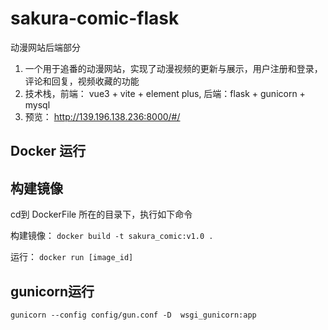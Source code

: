 # sakura-comic-flask

动漫网站后端部分
1. 一个用于追番的动漫网站，实现了动漫视频的更新与展示，用户注册和登录，评论和回复，视频收藏的功能
2. 技术栈，前端： vue3 + vite + element plus, 后端：flask + gunicorn + mysql
3. 预览： http://139.196.138.236:8000/#/

## Docker 运行

## 构建镜像

cd到 DockerFile 所在的目录下，执行如下命令

构建镜像： `docker build -t sakura_comic:v1.0 .`

运行： `docker run [image_id]`

## gunicorn运行

`gunicorn --config config/gun.conf -D  wsgi_gunicorn:app`
